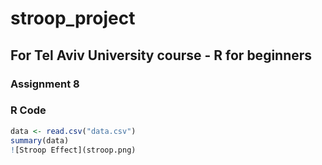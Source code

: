 # stroop_project
## For Tel Aviv University course - R for beginners
### Assignment 8

### R Code
```r
data <- read.csv("data.csv")
summary(data)
![Stroop Effect](stroop.png)

